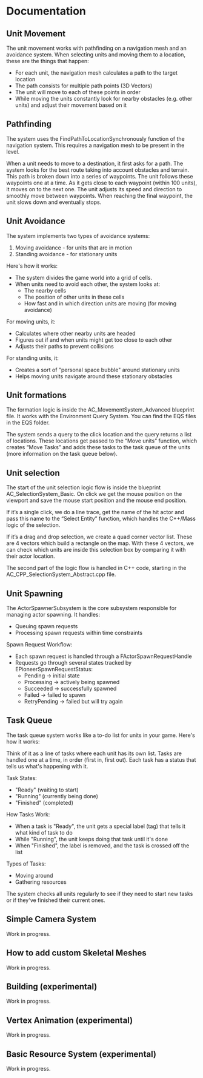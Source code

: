 ﻿---
sidebar_position: 3
---

# Documentation

## Unit Movement
The unit movement works with pathfinding on a navigation mesh and an avoidance system. 
When selecting units and moving them to a location, these are the things that happen:
- For each unit, the navigation mesh calculates a path to the target location
- The path consists for multiple path points (3D Vectors)
- The unit will move to each of these points in order
- While moving the units constantly look for nearby obstacles (e.g. other units) and adjust their movement based on it

## Pathfinding
The system uses the FindPathToLocationSynchronously function of the navigation system. This requires a navigation mesh to be present in the level.

When a unit needs to move to a destination, it first asks for a path. 
The system looks for the best route taking into account obstacles and terrain. 
This path is broken down into a series of waypoints.
The unit follows these waypoints one at a time. 
As it gets close to each waypoint (within 100 units), it moves on to the next one. 
The unit adjusts its speed and direction to smoothly move between waypoints. 
When reaching the final waypoint, the unit slows down and eventually stops.

## Unit Avoidance
The system implements two types of avoidance systems:
1. Moving avoidance - for units that are in motion
2. Standing avoidance - for stationary units

Here's how it works:
- The system divides the game world into a grid of cells.
- When units need to avoid each other, the system looks at:
  - The nearby cells
  - The position of other units in these cells
  - How fast and in which direction units are moving (for moving avoidance)

For moving units, it:
- Calculates where other nearby units are headed
- Figures out if and when units might get too close to each other
- Adjusts their paths to prevent collisions

For standing units, it:
- Creates a sort of "personal space bubble" around stationary units
- Helps moving units navigate around these stationary obstacles

## Unit formations
The formation logic is inside the AC_MovementSystem_Advanced blueprint file. It works with the Environment Query System. You can find the EQS files in the EQS folder.

The system sends a query to the click location and the query returns a list of locations. 
These locations get passed to the “Move units” function, which creates “Move Tasks” and 
adds these tasks to the task queue of the units (more information on the task queue below).

## Unit selection
The start of the unit selection logic flow is inside the blueprint AC_SelectionSystem_Basic. 
On click we get the mouse position on the viewport and save the mouse start position and 
the mouse end position.

If it’s a single click, we do a line trace, get the name of the hit actor and pass this 
name to the “Select Entity” function, which handles the C++/Mass logic of the selection.

If it’s a drag and drop selection, we create a quad corner vector list. 
These are 4 vectors which build a rectangle on the map. 
With these 4 vectors, we can check which units are inside this selection box by comparing it 
with their actor location.

The second part of the logic flow is handled in C++ code, starting in the AC_CPP_SelectionSystem_Abstract.cpp file.

## Unit Spawning
The ActorSpawnerSubsystem is the core subsystem responsible for managing actor spawning. It handles:
- Queuing spawn requests
- Processing spawn requests within time constraints

Spawn Request Workflow:
- Each spawn request is handled through a FActorSpawnRequestHandle
- Requests go through several states tracked by EPioneerSpawnRequestStatus:
  - Pending -> initial state
  - Processing -> actively being spawned
  - Succeeded -> successfully spawned
  - Failed -> failed to spawn
  - RetryPending -> failed but will try again

## Task Queue
The task queue system works like a to-do list for units in your game. Here's how it works:

Think of it as a line of tasks where each unit has its own list. 
Tasks are handled one at a time, in order (first in, first out). 
Each task has a status that tells us what's happening with it.

Task States:
- "Ready" (waiting to start)
- "Running" (currently being done)
- "Finished" (completed)

How Tasks Work:
- When a task is "Ready", the unit gets a special label (tag) that tells it what kind of task to do
- While "Running", the unit keeps doing that task until it's done
- When "Finished", the label is removed, and the task is crossed off the list

Types of Tasks:
- Moving around
- Gathering resources

The system checks all units regularly to see if they need to start new tasks or if they've finished their current ones.

## Simple Camera System
Work in progress.
## How to add custom Skeletal Meshes
Work in progress.
## Building (experimental)
Work in progress.
## Vertex Animation (experimental)
Work in progress.
## Basic Resource System (experimental)
Work in progress.
